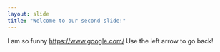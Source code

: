 ```yaml
---
layout: slide
title: "Welcome to our second slide!"
---
```

I am so funny https://www.google.com/
Use the left arrow to go back!
